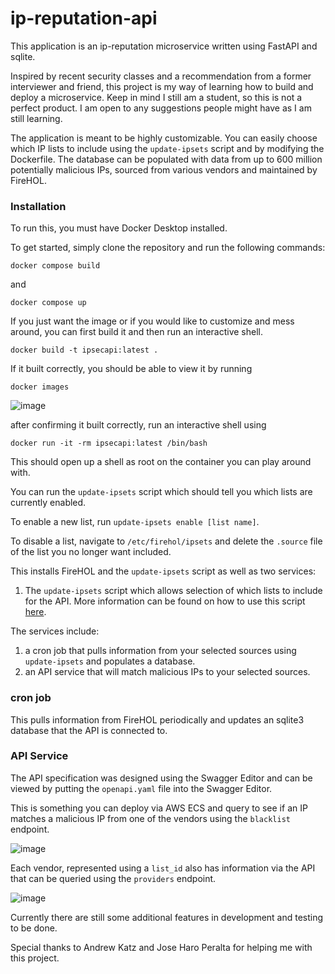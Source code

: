 # ip-reputation-api

This application is an ip-reputation microservice written using FastAPI and sqlite. 

Inspired by recent security classes and a recommendation from a former interviewer and friend, this project is my way of learning how to build and deploy a microservice. Keep in mind I still am a student, so this is not a perfect product. I am open to any suggestions people might have as I am still learning.

The application is meant to be highly customizable. You can easily choose which IP lists to include using the `update-ipsets` script and by modifying the Dockerfile. The database can be populated with data from up to 600 million potentially malicious IPs, sourced from various vendors and maintained by FireHOL.

### Installation 
To run this, you must have Docker Desktop installed. 

To get started, simply clone the repository and run the following commands:

`docker compose build`

and

`docker compose up` 

If you just want the image or if you would like to customize and mess around, you can first build it and then run an interactive shell. 

`docker build -t ipsecapi:latest .`

If it built correctly, you should be able to view it by running 

`docker images`

![image](https://github.com/user-attachments/assets/30757d94-1fe9-4c65-93c7-1f5c782b6159)

after confirming it built correctly, run an interactive shell using

`docker run -it -rm ipsecapi:latest /bin/bash`

This should open up a shell as root on the container you can play around with. 

You can run the `update-ipsets` script which should tell you which lists are currently enabled. 

To enable a new list, run `update-ipsets enable [list name]`.

To disable a list, navigate to `/etc/firehol/ipsets` and delete the `.source` file of the list you no longer want included. 

This installs FireHOL and the `update-ipsets` script as well as two services: 

1. The `update-ipsets` script which allows selection of which lists to include for the API. More information can be found on how to use this script [here](https://github.com/firehol/blocklist-ipsets/wiki).

The services include: 

1. a cron job that pulls information from your selected sources using `update-ipsets` and populates a database.
2. an API service that will match malicious IPs to your selected sources. 

### cron job 
This pulls information from FireHOL periodically and updates an sqlite3 database that the API is connected to. 

### API Service 
The API specification was designed using the Swagger Editor and can be viewed by putting the `openapi.yaml` file into the Swagger Editor. 

This is something you can deploy via AWS ECS and query to see if an IP matches a malicious IP from one of the vendors using the `blacklist` endpoint. 

![image](https://github.com/user-attachments/assets/e7eeb2b1-5664-466d-ae73-c94600fbe5d0)

Each vendor, represented using a `list_id` also has information via the API that can be queried using the `providers` endpoint.

![image](https://github.com/user-attachments/assets/f81ae67c-ac6f-43bf-af3b-e49e12933330)

Currently there are still some additional features in development and testing to be done. 

Special thanks to Andrew Katz and Jose Haro Peralta for helping me with this project. 



